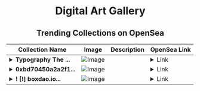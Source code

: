 <div align="center">

# Digital Art Gallery

## Trending Collections on OpenSea

| Collection Name                       | Image                                                                                     | Description                       | OpenSea Link                                                                                          |
|---------------------------------------|-------------------------------------------------------------------------------------------|-----------------------------------|--------------------------------------------------------------------------------------------------------|
| **<details><summary>Typography The ...</summary>Typography The Properly</details>** | ![Image](https://i.seadn.io/s/raw/files/c7487be9096f8f9c32cc1a8b8cd5e869.jpg?w=500&auto=format?w=200&auto=format) |  | <details><summary>Link</summary>[Typography The Properly](https://opensea.io/collection/typography-the-properly)</details> |
| **<details><summary>0xbd70450a2a2f1...</summary>0xbd70450a2a2f192d782b6d553542a2605f28a3ff</details>** | ![Image](https://i.seadn.io/s/raw/files/662371d5e0a8665a35b37f8206b4c8fe.jpg?w=500&auto=format?w=200&auto=format) |  | <details><summary>Link</summary>[0xbd70450a2a2f192d782b6d553542a2605f28a3ff](https://opensea.io/collection/0xbd70450a2a2f192d782b6d553542a2605f28a3ff)</details> |
| **<details><summary>! [!] boxdao.io...</summary>! [!] boxdao.io #1947</details>** | ![Image](https://i.seadn.io/s/raw/files/72d8b288681b6f6957deeccc1c7446d9.jpg?w=500&auto=format?w=200&auto=format) |  | <details><summary>Link</summary>[! [!] boxdao.io #1947](https://opensea.io/collection/boxdao-io-1947)</details> |

</div>